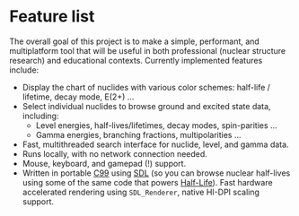 # Feature list

The overall goal of this project is to make a simple, performant, and multiplatform tool that will be useful in both professional (nuclear structure research) and educational contexts. Currently implemented features include:

- Display the chart of nuclides with various color schemes: half-life / lifetime, decay mode, E(2+) ...
- Select individual nuclides to browse ground and excited state data, including:
  - Level energies, half-lives/lifetimes, decay modes, spin-parities ...
  - Gamma energies, branching fractions, multipolarities ...
- Fast, multithreaded search interface for nuclide, level, and gamma data.
- Runs locally, with no network connection needed.
- Mouse, keyboard, and gamepad (!) support.
- Written in portable [C99](https://en.wikipedia.org/wiki/C99) using [SDL](https://github.com/libsdl-org/SDL) (so you can browse nuclear half-lives using some of the same code that powers [Half-Life](https://www.pcgamingwiki.com/wiki/Half-Life#Middleware)). Fast hardware accelerated rendering using `SDL_Renderer`, native HI-DPI scaling support.